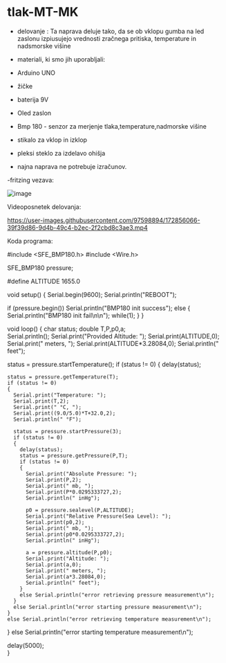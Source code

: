 # tlak-MT-MK
- delovanje : Ta naprava deluje tako, da se ob vklopu gumba na led zaslonu izpiusujejo vrednosti zračnega pritiska, temperature in nadsmorske višine

- materiali, ki smo jih uporabljali:
- Arduino UNO
- žičke
- baterija 9V
- Oled zaslon
- Bmp 180 - senzor za merjenje tlaka,temperature,nadmorske višine
- stikalo za vklop in izklop
- pleksi steklo za izdelavo ohišja

- najna naprava ne potrebuje izračunov.

-fritzing vezava:


![image](https://user-images.githubusercontent.com/97598894/171343622-c079a7b8-bb0c-468c-87f6-98ebf74455f2.png)

Videoposnetek delovanja:

https://user-images.githubusercontent.com/97598894/172856066-39f39d86-9d4b-49c4-b2ec-2f2cbd8c3ae3.mp4

Koda programa:

#include <SFE_BMP180.h>
#include <Wire.h>
 
SFE_BMP180 pressure;
 
#define ALTITUDE 1655.0
 
void setup()
{
  Serial.begin(9600);
  Serial.println("REBOOT");
 
  if (pressure.begin())
    Serial.println("BMP180 init success");
  else
  {
    Serial.println("BMP180 init fail\n\n");
    while(1); 
  }
}
 
void loop()
{
  char status;
  double T,P,p0,a;  
  Serial.println();
  Serial.print("Provided Altitude: ");
  Serial.print(ALTITUDE,0);
  Serial.print(" meters, ");
  Serial.print(ALTITUDE*3.28084,0);
  Serial.println(" feet");
 
  status = pressure.startTemperature();
  if (status != 0)
  {
    delay(status);
 
    status = pressure.getTemperature(T);
    if (status != 0)
    {
      Serial.print("Temperature: ");
      Serial.print(T,2);
      Serial.print(" °C, ");
      Serial.print((9.0/5.0)*T+32.0,2);
      Serial.println(" °F");
      
      status = pressure.startPressure(3);
      if (status != 0)
      {
        delay(status);
        status = pressure.getPressure(P,T);
        if (status != 0)
        {
          Serial.print("Absolute Pressure: ");
          Serial.print(P,2);
          Serial.print(" mb, ");
          Serial.print(P*0.0295333727,2);
          Serial.println(" inHg");
 
          p0 = pressure.sealevel(P,ALTITUDE); 
          Serial.print("Relative Pressure(Sea Level): ");
          Serial.print(p0,2);
          Serial.print(" mb, ");
          Serial.print(p0*0.0295333727,2);
          Serial.println(" inHg");
          
          a = pressure.altitude(P,p0);
          Serial.print("Altitude: ");
          Serial.print(a,0);
          Serial.print(" meters, ");
          Serial.print(a*3.28084,0);
          Serial.println(" feet");
        }
        else Serial.println("error retrieving pressure measurement\n");
      }
      else Serial.println("error starting pressure measurement\n");
    }
    else Serial.println("error retrieving temperature measurement\n");
  }
  else Serial.println("error starting temperature measurement\n");
 
  delay(5000);  
}
